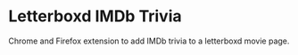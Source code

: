 # Letterboxd IMDb Trivia

Chrome and Firefox extension to add IMDb trivia to a letterboxd movie page.